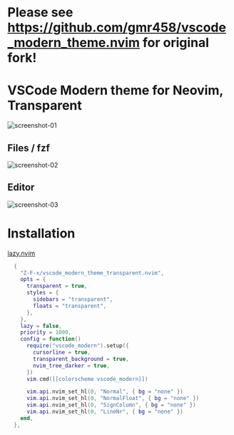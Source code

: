 # Please see https://github.com/gmr458/vscode_modern_theme.nvim for original fork!

# VSCode Modern theme for Neovim, Transparent
![screenshot-01](./screenshots/Screenshot_20241004_104859.png)

## Files / fzf
![screenshot-02](./screenshots/Screenshot_20241004_105126.png)

## Editor
![screenshot-03](./screenshots/Screenshot_20241004_105151.png)


# Installation

[lazy.nvim](https://github.com/folke/lazy.nvim)
```lua
  {
    "Z-F-x/vscode_modern_theme_transparent.nvim",
    opts = {
      transparent = true,
      styles = {
        sidebars = "transparent",
        floats = "transparent",
      },
    },
    lazy = false,
    priority = 1000,
    config = function()
      require("vscode_modern").setup({
        cursorline = true,
        transparent_background = true,
        nvim_tree_darker = true,
      })
      vim.cmd([[colorscheme vscode_modern]])

      vim.api.nvim_set_hl(0, "Normal", { bg = "none" })
      vim.api.nvim_set_hl(0, "NormalFloat", { bg = "none" })
      vim.api.nvim_set_hl(0, "SignColumn", { bg = "none" })
      vim.api.nvim_set_hl(0, "LineNr", { bg = "none" })
    end,
  },

```
